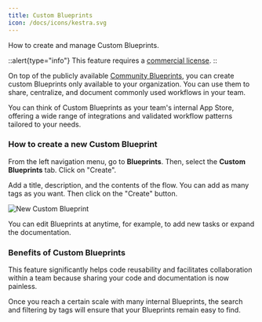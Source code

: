 ```yaml
---
title: Custom Blueprints
icon: /docs/icons/kestra.svg
---
```


How to create and manage Custom Blueprints.

::alert{type="info"}
This feature requires a [commercial license](https://kestra.io/pricing).
::

On top of the publicly available [Community Blueprints](/docs/concepts/blueprints), you can create custom Blueprints only available to your organization. You can use them to share, centralize, and document commonly used workflows in your team.

You can think of Custom Blueprints as your team's internal App Store, offering a wide range of integrations and validated workflow patterns tailored to your needs.

### How to create a new Custom Blueprint

From the left navigation menu, go to **Blueprints**. Then, select the **Custom Blueprints** tab. Click on "Create".

Add a title, description, and the contents of the flow. You can add as many tags as you want. Then click on the "Create" button.

![New Custom Blueprint](/docs/user-interface-guide/blueprint-org-2.png)

You can edit Blueprints at anytime, for example, to add new tasks or expand the documentation.

### Benefits of Custom Blueprints

This feature significantly helps code reusability and facilitates collaboration within a team because sharing your code and documentation is now painless.

Once you reach a certain scale with many internal Blueprints, the search and filtering by tags will ensure that your Blueprints remain easy to find.
